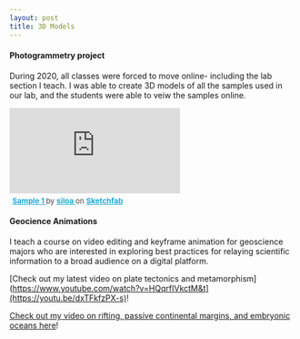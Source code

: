 ```yaml
---
layout: post
title: 3D Models
---
```

#### Photogrammetry project
During 2020, all classes were forced to move online- including the lab section I teach. I was able to create 3D models of all the samples used in our lab, and the students were able to veiw the samples online. 

<div class="sketchfab-embed-wrapper"> <iframe title="Sample 1" frameborder="0" allowfullscreen mozallowfullscreen="true" webkitallowfullscreen="true" allow="autoplay; fullscreen; xr-spatial-tracking" xr-spatial-tracking execution-while-out-of-viewport execution-while-not-rendered web-share src="https://sketchfab.com/models/97f583939eac42f682c22a393b12e2a7/embed"> </iframe> <p style="font-size: 13px; font-weight: normal; margin: 5px; color: #4A4A4A;"> <a href="https://sketchfab.com/3d-models/sample-1-97f583939eac42f682c22a393b12e2a7?utm_medium=embed&utm_campaign=share-popup&utm_content=97f583939eac42f682c22a393b12e2a7" target="_blank" style="font-weight: bold; color: #1CAAD9;"> Sample 1 </a> by <a href="https://sketchfab.com/siloa?utm_medium=embed&utm_campaign=share-popup&utm_content=97f583939eac42f682c22a393b12e2a7" target="_blank" style="font-weight: bold; color: #1CAAD9;"> siloa </a> on <a href="https://sketchfab.com?utm_medium=embed&utm_campaign=share-popup&utm_content=97f583939eac42f682c22a393b12e2a7" target="_blank" style="font-weight: bold; color: #1CAAD9;">Sketchfab</a></p></div>

#### Geocience Animations
I teach a course on video editing and keyframe animation for geoscience majors who are interested in exploring best practices for relaying scientific information to a broad audience on a digital platform. 

[Check out my latest video on plate tectonics and metamorphism](https://www.youtube.com/watch?v=HQqrfIVkctM&t](https://youtu.be/dxTFkfzPX-s)!

[Check out my video on rifting, passive continental margins, and embryonic oceans here](https://www.youtube.com/watch?v=HQqrfIVkctM&t)!



